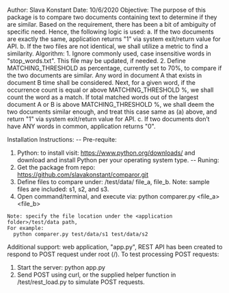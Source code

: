 Author: Slava Konstant
Date: 10/6/2020
Objective: The purpose of this package is to compare two documents containing
  text to determine if they are similar.  Based on the requirement, there has
  been a bit of ambiguity of specific need.  Hence, the following logic is used:
  a. If the two documents are exactly the same, application returns "1" via
  system exit/return value for API.
  b. If the two files are not identical, we shall utilize a metric to find a similarity.
  Algorithm:
    1. Ignore commonly used, case insensitive words in "stop_words.txt".  This file
      may be updated, if needed.
    2. Define MATCHING_THRESHOLD as percentage, currently set to 70%, to compare
    if the two documents are similar.  Any word in document A that exists in document B
    time shall be considered.  Next, for a given word, if the occurrence count is
    equal or above MATCHING_THRESHOLD %, we shall count the word as a match.  If total
    matched words out of the largest document A or B is above MATCHING_THRESHOLD %,
    we shall deem the two documents similar enough, and treat this case
    same as (a) above, and return "1" via system exit/return value for API.
  c. If two documents don’t have ANY words in common, application returns "0".


Installation Instructions:
-- Pre-requite:
  1. Python: to install visit: https://www.python.org/downloads/ and download
    and install Python per your operating system type.
-- Runing:
  1. Get the package from repo: https://github.com/slavakonstant/comparor.git
  1. Define files to compare under: <application folder>/test/data/
    file_a, file_b.  Note: sample files are included: s1, s2, and s3.
  2. Open command/terminal, and execute via:
    python comparer.py <file_a> <file_b>  

    Note: specify the file location under the <application folder>/test/data path,
    For example:
      python comparer.py test/data/s1 test/data/s2

Additional support: web application, "app.py", REST API has been created to respond to POST
  request under root (/).  To test processing POST requests:
  1. Start the server: python app.py
  2. Send POST using curl, or the supplied helper function in
    /test/rest_load.py to simulate POST requests.
